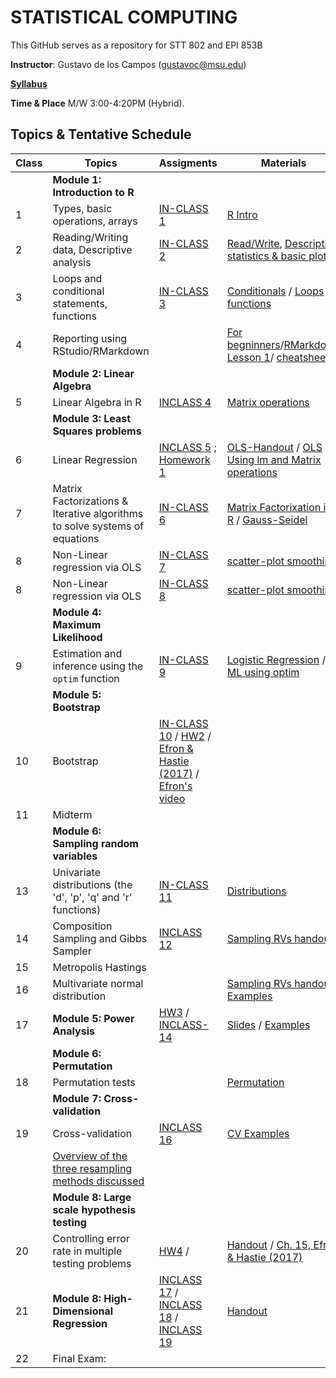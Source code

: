 # STATISTICAL COMPUTING


This GitHub serves as a repository for STT 802 and EPI 853B

**Instructor**: Gustavo de los Campos (gustavoc@msu.edu)

**[Syllabus](https://www.dropbox.com/s/g8obzjdv6g4c5ws/STAT_COMP_SYLLABUS_2021.pdf?dl=0)**

**Time & Place** M/W 3:00-4:20PM (Hybrid). 

## Topics & Tentative Schedule

|Class | Topics | Assigments | Materials |
|----|----|----|---|
|  | **Module 1: Introduction to R** | |
|1|Types, basic operations, arrays|[IN-CLASS 1](https://github.com/gdlc/STAT_COMP/blob/master/INCLASS/INCLASS_1.md)|[R Intro](https://github.com/gdlc/STAT_COMP/blob/master/HANDOUTS/RIntro.md)|
|2|Reading/Writing data, Descriptive analysis|[IN-CLASS 2](https://github.com/gdlc/STAT_COMP/blob/master/INCLASS/INCLASS_2.md)|[Read/Write](https://github.com/gdlc/STAT_COMP/blob/master/HANDOUTS/RIntro.md#read-write), [Descriptive statistics & basic plots](https://github.com/gdlc/STAT_COMP/blob/master/HANDOUTS/RIntro.md#descriptives) |
|3|Loops and conditional statements, functions|[IN-CLASS 3](https://github.com/gdlc/STAT_COMP/blob/master/INCLASS/INCLASS_3.md)|[Conditionals](https://github.com/QuantGen/RIntro#conditionals) / [Loops](https://github.com/gdlc/STAT_COMP/blob/master/HANDOUTS/RIntro.md#loops) / [functions](https://github.com/gdlc/STAT_COMP/blob/master/HANDOUTS/RIntro.md#functions)|
|4|Reporting using RStudio/RMarkdown|| [For begninners](https://github.com/gdlc/STAT_COMP/blob/master/HANDOUTS/RMarkdown_for_beginners.Rmd)/[RMarkdown Lesson 1](https://rmarkdown.rstudio.com/lesson-1.html)/ [cheatsheets](https://rmarkdown.rstudio.com/lesson-15.html)|
| | **Module 2: Linear Algebra** | | |
|5|Linear Algebra in R| [INCLASS 4](https://github.com/gdlc/STAT_COMP/blob/master/INCLASS/INCLASS_4.md) |[Matrix operations](https://github.com/gdlc/STAT_COMP/blob/master/HANDOUTS/LinearAlgebra.md)|
| | **Module 3: Least Squares problems** ||
|6|Linear Regression|[INCLASS 5](https://github.com/gdlc/STAT_COMP/blob/master/INCLASS/INCLASS_5.md) ;  [Homework 1](https://github.com/gdlc/STAT_COMP/blob/master/HW/HW1.pdf) |[OLS-Handout](https://github.com/gdlc/STAT_COMP/blob/master/HANDOUTS/OLS.pdf) / [OLS Using lm and Matrix operations](https://github.com/gdlc/STAT_COMP/blob/master/HANDOUTS/OLS.md)|
|7| Matrix Factorizations & Iterative algorithms to solve systems of equations | [IN-CLASS 6](https://github.com/gdlc/STAT_COMP/blob/master/INCLASS/INCLASS_6.md) | [Matrix Factorixation in R](https://github.com/gdlc/STAT_COMP/blob/master/HANDOUTS/LinearAlgebra.md#matrix-factorization) / [Gauss-Seidel](https://github.com/gdlc/STAT_COMP/blob/master/HANDOUTS/GaussSeidel.md) |
|8| Non-Linear regression via OLS |[IN-CLASS 7](https://github.com/gdlc/STAT_COMP/blob/master/INCLASS/INCLASS_7.md) |[scatter-plot smoothing](https://github.com/gdlc/STAT_COMP/blob/master/HANDOUTS/scatter_plot_smoothing.md)|
|8| Non-Linear regression via OLS |[IN-CLASS 8](https://github.com/gdlc/STAT_COMP/blob/master/INCLASS/INCLASS_8.md) |[scatter-plot smoothing](https://github.com/gdlc/STAT_COMP/blob/master/HANDOUTS/scatter_plot_smoothing.md)|
| | **Module 4: Maximum Likelihood** | | |
|9 |Estimation and inference using the `optim` function |[IN-CLASS 9](https://github.com/gdlc/STAT_COMP/blob/master/INCLASS/INCLASS_9.md)|[Logistic Regression](https://github.com/gdlc/STAT_COMP/blob/master/HANDOUTS/LogisticRegression.pdf) / [ML using optim](https://github.com/gdlc/STAT_COMP/blob/master/HANDOUTS/LogisticRegression.md)|
| | **Module 5: Bootstrap** | | |
|10|Bootstrap |[IN-CLASS 10](https://github.com/gdlc/STAT_COMP/blob/master/INCLASS/INCLASS_10.md) / [HW2](https://github.com/gdlc/STAT_COMP/blob/master/HW/HW2.pdf)  / [Efron & Hastie (2017)](https://web.stanford.edu/~hastie/CASI/) / [Efron's video](https://www.youtube.com/watch?v=H2tOhMaXWvI)|
|11| Midterm ||||
| | **Module 6: Sampling random variables** | | |
|13| Univariate distributions (the 'd', 'p', 'q' and 'r' functions)|[IN-CLASS 11](https://github.com/gdlc/STAT_COMP/blob/master/INCLASS/INCLASS_11.md)|[Distributions](https://github.com/gdlc/STAT_COMP/blob/master/HANDOUTS/RIntro.md#distributions)|
|14| Composition Sampling and Gibbs Sampler | [INCLASS 12](https://github.com/gdlc/STAT_COMP/blob/master/INCLASS/INCLASS_12.md) | [Sampling RVs handout](https://github.com/gdlc/STAT_COMP/blob/master/HANDOUTS/SimulatingRandomVariables.pdf) | |
|15 | Metropolis Hastings | | |
|16| Multivariate normal distribution ||[Sampling RVs handout](https://github.com/gdlc/STAT_COMP/blob/master/HANDOUTS/SimulatingRandomVariables.pdf) / [Examples](https://github.com/gdlc/STAT_COMP/blob/master/HANDOUTS/MVNORM.md) |
| 17 | **Module 5: Power Analysis** | [HW3](https://github.com/gdlc/STAT_COMP/blob/master/HW/HW3.md) / [INCLASS-14](https://github.com/gdlc/STAT_COMP//blob/master/INCLASS/INCLASS_14.md)| [Slides](https://github.com/gdlc/STAT_COMP/blob/master/HANDOUTS/ErrorRateAndPower.pdf) / [Examples](https://github.com/gdlc/STAT_COMP/blob/master/HANDOUTS/POWER_AND_TYPE-I_ERROR.md)  |
| | **Module 6: Permutation** |||
|18| Permutation tests ||[Permutation](https://github.com/gdlc/STAT_COMP/blob/master/HANDOUTS/PERMUTATION.md) |
| | **Module 7: Cross-validation** |||
|19| Cross-validation |[INCLASS 16](https://github.com/gdlc/STAT_COMP/blob/master/INCLASS/INCLASS_16.md) |[CV Examples](https://github.com/gdlc/STAT_COMP/blob/master/HANDOUTS/CROSSVALIDATION.md) |
| | [Overview of the three resampling methods discussed](https://github.com/gdlc/STAT_COMP/blob/master/HANDOUTS/RESAMPLING_METHDOS.pdf) | | |
| | **Module 8: Large scale hypothesis testing** |||
|20|Controlling error rate in multiple testing problems| [HW4](https://github.com/gdlc/STAT_COMP/blob/master/HW/HW4.md) /  |[Handout](https://github.com/gdlc/STAT_COMP/blob/master/HANDOUTS/MultipleTesting.pdf) / [Ch. 15, Efron & Hastie (2017)](https://www.google.com/url?sa=t&rct=j&q=&esrc=s&source=web&cd=&cad=rja&uact=8&ved=2ahUKEwiBwITgjZntAhUMHqwKHYi1C5oQFjABegQIBBAC&url=https%3A%2F%2Fweb.stanford.edu%2F~hastie%2FCASI_files%2FPDF%2Fcasi.pdf&usg=AOvVaw35RkePmQDVbV9mFQfiCn73) |
|21 | **Module 8: High-Dimensional Regression** | [INCLASS 17](https://github.com/gdlc/STAT_COMP/blob/master/INCLASS/INCLASS_17.md) / [INCLASS 18](https://github.com/gdlc/STAT_COMP/blob/master/INCLASS/INCLASS_18.md) / [INCLASS 19](https://github.com/gdlc/STAT_COMP/blob/master/INCLASS/INCLASS_19.md) |[Handout](https://github.com/gdlc/STAT_COMP/blob/master/HANDOUTS/HIGH_DIMENSIONAL_REGRESSION.Rmd) |
|22|Final Exam: | ||

